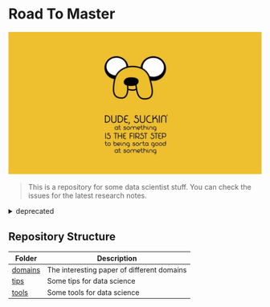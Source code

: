 
# Road To Master
![jake](./assets/JakeQuotes.jpeg)
> This is a repository for some data scientist stuff.
> You can check the issues for the latest research notes.

<details>
 <summary>deprecated</summary>

## Highlights
### Overall
- 📚 [The spike of deep generative models](./domains/natural_language_processing/spikes/202306.md)
- 🪤 [The spike of recommender system](./domains/recommender_system/)
- 👁️ [The spike of computer vision](./domains/computer_vision/)
- 📉 [The spike of time-series](./domains/timeseries/)
- 🛠️ [The note of the foundation component of AI](./domains/utils/)
### Slides
- 2023-02. 👀 [Slide of GLIP, include DETR and MDETR](./present/yt/GLIP.pdf)
- 2023-01. 🦾 [Slide of ContrastVAE, which is the SOTA in recommender system](./domains/recommender_system/ContrastVAE/assets/slide.pdf)
- 2022-09. 🌊 [Slide of Diffusion Model, include proof and lot of note.](./domains/computer_vision/diffusion/assets/DDPM_v3.pdf)
- 2022-05. 🤖 [Slide of VAECF, include the derivation of ELBO](./domains/recommender_system/VAECF/assets/vaecf_report.pdf)

</details>



## Repository Structure
| Folder | Description |
|-|-|
| [domains](./domains/) | The interesting paper of different domains |
| [tips](./tips) | Some tips for data science |
| [tools](./tools/) | Some tools for data science |
